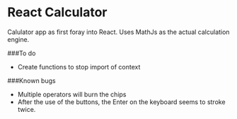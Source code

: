 # React Calculator
Calulator app as first foray into React. Uses MathJs as the actual calculation engine.

###To do
+ Create functions to stop import of context

###Known bugs
+ Multiple operators will burn the chips
+ After the use of the buttons, the Enter on the keyboard seems to stroke twice.

